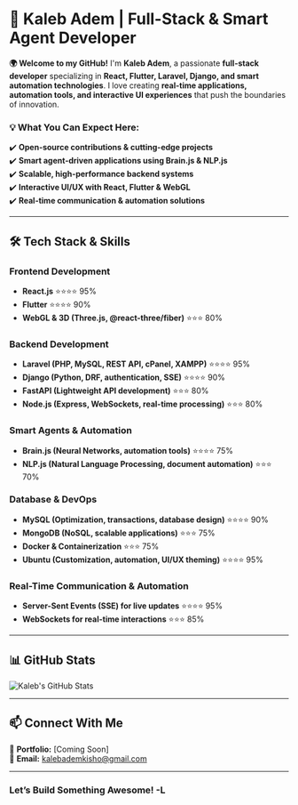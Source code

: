 # 🚀 **Kaleb Adem | Full-Stack & Smart Agent Developer**  

**🌍 Welcome to my GitHub!** I'm **Kaleb Adem**, a passionate **full-stack developer** specializing in **React, Flutter, Laravel, Django, and smart automation technologies**. I love creating **real-time applications, automation tools, and interactive UI experiences** that push the boundaries of innovation.  

### **💡 What You Can Expect Here:**  
✔️ **Open-source contributions & cutting-edge projects**  
✔️ **Smart agent-driven applications using Brain.js & NLP.js**  
✔️ **Scalable, high-performance backend systems**  
✔️ **Interactive UI/UX with React, Flutter & WebGL**  
✔️ **Real-time communication & automation solutions**  

---

## **🛠️ Tech Stack & Skills**  

### **Frontend Development**  
- **React.js** ⭐⭐⭐⭐ 95%  
- **Flutter** ⭐⭐⭐⭐ 90%  
- **WebGL & 3D (Three.js, @react-three/fiber)** ⭐⭐⭐ 80%  

### **Backend Development**  
- **Laravel (PHP, MySQL, REST API, cPanel, XAMPP)** ⭐⭐⭐⭐ 95%  
- **Django (Python, DRF, authentication, SSE)** ⭐⭐⭐⭐ 90%  
- **FastAPI (Lightweight API development)** ⭐⭐⭐ 80%  
- **Node.js (Express, WebSockets, real-time processing)** ⭐⭐⭐ 80%  

### **Smart Agents & Automation**  
- **Brain.js (Neural Networks, automation tools)** ⭐⭐⭐⭐ 75%  
- **NLP.js (Natural Language Processing, document automation)** ⭐⭐⭐ 70%  

### **Database & DevOps**  
- **MySQL (Optimization, transactions, database design)** ⭐⭐⭐⭐ 90%  
- **MongoDB (NoSQL, scalable applications)** ⭐⭐⭐ 75%  
- **Docker & Containerization** ⭐⭐⭐ 75%  
- **Ubuntu (Customization, automation, UI/UX theming)** ⭐⭐⭐⭐ 95%  

### **Real-Time Communication & Automation**  
- **Server-Sent Events (SSE) for live updates** ⭐⭐⭐⭐ 95%  
- **WebSockets for real-time interactions** ⭐⭐⭐ 85%  

---

## **📊 GitHub Stats**  

![Kaleb's GitHub Stats](https://github-readme-stats.vercel.app/api?username=incalacode&show_icons=true&theme=radical)  

---

## **📫 Connect With Me**  
🔗 **Portfolio:** [Coming Soon]  
📧 **Email:** kalebademkisho@gmail.com  

---

###  Let’s Build Something Awesome!  -L
